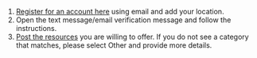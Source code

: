 1.	[Register for an account here](/register) using email and add your location.
2.	Open the text message/email verification message and follow the instructions.
3.	[Post the resources](/offers/create) you are willing to offer. If you do not see a category that matches, please select Other and provide more details.